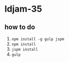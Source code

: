 # ldjam-35

## how to do

1. `npm install -g gulp jspm`
2. `npm install`
3. `jspm install`
4. `gulp`
